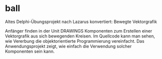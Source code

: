 # ball

Altes Delphi-Übungsprojekt nach Lazarus konvertiert: Bewegte Vektorgrafik

Anfänger finden in der Unit DRAWINGS Komponenten zum Erstellen einer Vektorgrafik aus sich bewegenden Kreisen.
Im Quellcode kann man sehen, wie Vererbung die objektorientierte Programmierung vereinfacht.
Das Anwendungsprojekt zeigt, wie einfach die Verwendung solcher Komponenten sein kann.
